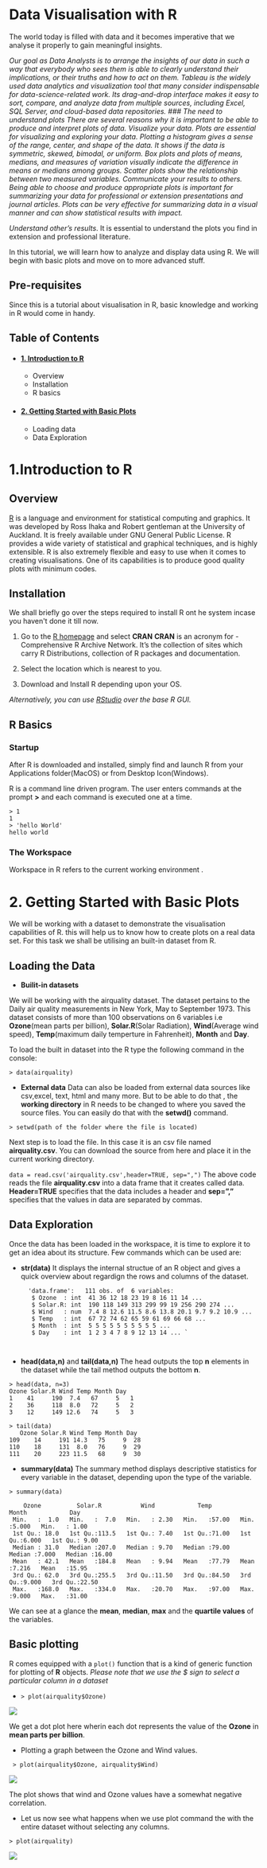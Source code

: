 

# Data Visualisation with R

The world today is filled with data and it becomes imperative that we analyse it properly to gain meaningful insights.  



*Our goal as Data Analysts is to arrange the insights of our data in such a way that everybody who sees them is able to clearly understand their implications, or their truths and how to act on them.
Tableau is the widely used data analytics and visualization tool that many consider indispensable for data-science-related work. Its drag-and-drop interface makes it easy to sort, compare, and analyze data from multiple sources, including Excel, SQL Server, and cloud-based data repositories.*
*### The need to understand plots
There are several reasons why it is important to be able to produce and interpret plots of data.
_Visualize your data_. Plots are essential for visualizing and exploring your data. Plotting a histogram gives a sense of the range, center, and shape of the data. It shows if the data is symmetric, skewed, bimodal, or uniform. Box plots and plots of means, medians, and measures of variation visually indicate the difference in means or medians among groups. Scatter plots show the relationship between two measured variables.
_Communicate your results to others_. Being able to choose and produce appropriate plots is important for summarizing your data for professional or extension presentations and journal articles. Plots can be very effective for summarizing data in a visual manner and can show statistical results with impact.*

_Understand other’s results_. It is essential to understand the plots you find in extension and professional literature.

In this tutorial, we will learn how to analyze and display data using R. We will begin with basic plots and move on to more advanced stuff.


## Pre-requisites
Since this is a tutorial about visualisation in R, basic knowledge and working in R would come in handy.

## Table of Contents

-   #### [1. Introduction to R](https://stackedit.io/app#introduction-to-r)
    
    -   Overview
    -   Installation
    -  R basics
-   #### [2. Getting Started with Basic Plots](https://stackedit.io/app#getting-started)
    
    -   Loading data
    -   Data Exploration


# <a name="introduction-to-r"></a>1.Introduction to R

## Overview

[R](https://www.r-project.org/about.html) is a language and environment for statistical computing and graphics. It was developed by Ross Ihaka and Robert gentleman at the University of Auckland. It is freely available under GNU General Public License.
R provides a wide variety of statistical and graphical techniques, and is highly extensible. R is also extremely flexible and easy to use when it comes to creating visualisations. One of its capabilities is to produce good quality plots with minimum codes.

## Installation

We shall briefly go over the steps required to install R ont he system incase you haven't done it till now.

 1.   Go to the [R homepage](https://www.r-project.org/) and select **CRAN**
 **CRAN** is an acronym for -  Comprehensive R Archive Network. It’s the collection of sites which carry R Distributions, collection of R packages and documentation.
 
 2. Select the location which is nearest to you.
 3. Download and Install R depending upon your OS.
 
 *Alternatively, you can use [RStudio](http://www.rstudio.com/) over the base R GUI.*
 
 

## R Basics

### Startup
After R is downloaded and installed, simply find and launch R from your Applications folder(MacOS) or from Desktop Icon(Windows).

R is a command line driven program. The user enters commands at the prompt **>** and each command is executed one at a time.

    > 1
    1
    > 'hello World'
    hello world

###  The Workspace

Workspace in R refers to the current working environment . 

# <a name="getting-started"></a>2. Getting Started with Basic Plots

We will be working with a dataset to demonstrate the visualisation capabilities of R. this will help us to know how to create plots on a real data set. For this task we shall be utilising an built-in  dataset  from R.

## Loading the Data
* **Builit-in datasets**

We will be working with the airquality dataset. The dataset pertains to the Daily air quality measurements in New York, May to September 1973. This dataset consists of more than 100 observations on 6 variables i.e **Ozone**(mean parts per billion), **Solar.R**(Solar Radiation), **Wind**(Average wind speed), **Temp**(maximum daily temperture in Fahrenheit), **Month** and **Day**.

To load the built in dataset into the R  type the following command in the console:

    > data(airquality)
* **External data**
Data can also be loaded from external data sources like csv,excel, text, html and many more. But to be able to do that , the **working  directory** in R needs to be changed to where you saved the source files. You can easily do that with the **setwd()** command.

`> setwd(path of the folder where the file is located) `
    
Next step is to load the file. In this case it is an csv file named **airquality.csv**. You can download the source from here and place it in the current working directory.

`data = read.csv('airquality.csv',header=TRUE, sep=",")`
The above code reads the file **airquality.csv** into a data frame that it creates called data. **Header=TRUE** specifies that the data includes a header  and **sep=”,”** specifies that the values in data  are separated by commas. 

## Data Exploration
Once the data has been loaded in the workspace, it is time to explore it to get an idea about its structure. Few commands which can be used are:

* **str(data)**
It displays the internal structue of an R object and gives a quick overview about regardign the rows and columns of the dataset.

  ```  > str(data)
    'data.frame':	111 obs. of  6 variables:
     $ Ozone  : int  41 36 12 18 23 19 8 16 11 14 ...
     $ Solar.R: int  190 118 149 313 299 99 19 256 290 274 ...
     $ Wind   : num  7.4 8 12.6 11.5 8.6 13.8 20.1 9.7 9.2 10.9 ...
     $ Temp   : int  67 72 74 62 65 59 61 69 66 68 ...
     $ Month  : int  5 5 5 5 5 5 5 5 5 5 ...
     $ Day    : int  1 2 3 4 7 8 9 12 13 14 ... `

 

* **head(data,n)** and **tail(data,n)**
The head outputs the top **n** elements in the dataset while the tail method outputs the bottom **n**. 
```
> head(data, n=3)
Ozone Solar.R Wind Temp Month Day
1    41     190  7.4   67     5   1
2    36     118  8.0   72     5   2
3    12     149 12.6   74     5   3

> tail(data)
   Ozone Solar.R Wind Temp Month Day
109    14     191 14.3   75     9  28
110    18     131  8.0   76     9  29
111    20     223 11.5   68     9  30
```
* **summary(data)**
The summary method displays descriptive statistics for every variable in the dataset, depending upon the  type of the variable. 
```
> summary(data)
    
    Ozone          Solar.R           Wind            Temp           Month            Day       
 Min.   :  1.0   Min.   :  7.0   Min.   : 2.30   Min.   :57.00   Min.   :5.000   Min.   : 1.00  
 1st Qu.: 18.0   1st Qu.:113.5   1st Qu.: 7.40   1st Qu.:71.00   1st Qu.:6.000   1st Qu.: 9.00  
 Median : 31.0   Median :207.0   Median : 9.70   Median :79.00   Median :7.000   Median :16.00  
 Mean   : 42.1   Mean   :184.8   Mean   : 9.94   Mean   :77.79   Mean   :7.216   Mean   :15.95  
 3rd Qu.: 62.0   3rd Qu.:255.5   3rd Qu.:11.50   3rd Qu.:84.50   3rd Qu.:9.000   3rd Qu.:22.50  
 Max.   :168.0   Max.   :334.0   Max.   :20.70   Max.   :97.00   Max.   :9.000   Max.   :31.00 
 ```

We can see at a glance the **mean**, **median**, **max** and the **quartile values** of the variables.

## Basic plotting

R comes equipped with a  `plot()` function that is a kind of generic function for plotting of **R** objects.
*Please note that we use the $ sign to select a particular column in a dataset*

* `> plot(airquality$Ozone)`

![](https://github.com/parulnith/Data-Visualisation-with-R/blob/master/Basic%20Plot.png)

We get a dot plot here wherin each dot represents the value of the **Ozone** in **mean parts per billion**.

* Plotting a graph between the Ozone and Wind values.

` > plot(airquality$Ozone, airquality$Wind)`

![](https://github.com/parulnith/Data-Visualisation-with-R/blob/master/Ozone%20vs%20Wind.png)

The plot shows that wind and Ozone values have a somewhat negative correlation.


* Let us now see what happens when we use plot command the with the entire dataset without selecting any columns.

`> plot(airquality)`

![](https://github.com/parulnith/Data-Visualisation-with-R/blob/master/All%20variables.png)
